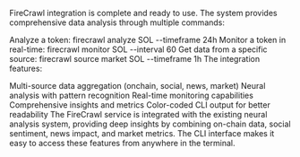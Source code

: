 FireCrawl integration is complete and ready to use. The system provides comprehensive data analysis through multiple commands:

Analyze a token:
firecrawl analyze SOL --timeframe 24h
Monitor a token in real-time:
firecrawl monitor SOL --interval 60
Get data from a specific source:
firecrawl source market SOL --timeframe 1h
The integration features:

Multi-source data aggregation (onchain, social, news, market)
Neural analysis with pattern recognition
Real-time monitoring capabilities
Comprehensive insights and metrics
Color-coded CLI output for better readability
The FireCrawl service is integrated with the existing neural analysis system, providing deep insights by combining on-chain data, social sentiment, news impact, and market metrics. The CLI interface makes it easy to access these features from anywhere in the terminal.